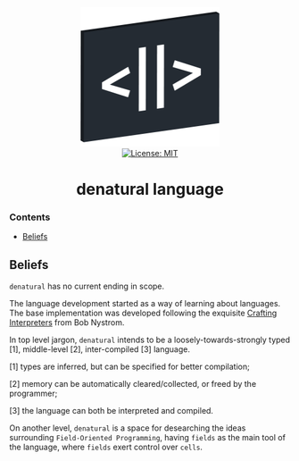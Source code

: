 <p align="center">
    <img src="https://raw.githubusercontent.com/plurid/denatural/master/about/identity/denatural-logo.png" height="250px">
    <br />
    <a target="_blank" href="https://github.com/plurid/denatural/blob/master/LICENSE">
        <img src="https://img.shields.io/badge/license-MIT-blue.svg?colorB=1380C3&style=for-the-badge" alt="License: MIT">
    </a>
</p>


<h1 align="center">
    denatural language
</h1>



### Contents

+ [Beliefs](#beliefs)



## Beliefs

`denatural` has no current ending in scope.

The language development started as a way of learning about languages. The base implementation was developed following the exquisite [Crafting Interpreters](https://github.com/munificent/craftinginterpreters) from Bob Nystrom.

In top level jargon, `denatural` intends to be a loosely-towards-strongly typed [1], middle-level [2], inter-compiled [3] language.

[1] types are inferred, but can be specified for better compilation;

[2] memory can be automatically cleared/collected, or freed by the programmer;

[3] the language can both be interpreted and compiled.

On another level, `denatural` is a space for desearching the ideas surrounding `Field-Oriented Programming`, having `fields` as the main tool of the language, where `fields` exert control over `cells`.
